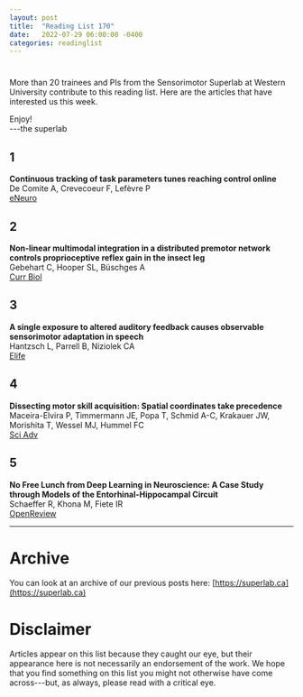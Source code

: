 ```yaml
---
layout: post
title:  "Reading List 170"
date:   2022-07-29 06:00:00 -0400
categories: readinglist
---
```


# 

More than 20 trainees and PIs from the Sensorimotor Superlab at Western University contribute to this reading list. Here are the articles that have interested us this week.

Enjoy!  
---the superlab

## 1
**Continuous tracking of task parameters tunes reaching control online**  
De Comite A, Crevecoeur F, Lefèvre P  
[eNeuro](https://www.eneuro.org/content/9/4/ENEURO.0055-22.2022)

## 2
**Non-linear multimodal integration in a distributed premotor network controls proprioceptive reflex gain in the insect leg**  
Gebehart C, Hooper SL, Büschges A  
[Curr Biol](https://dx.doi.org/10.1016/j.cub.2022.07.005)

## 3
**A single exposure to altered auditory feedback causes observable sensorimotor adaptation in speech**  
Hantzsch L, Parrell B, Niziolek CA  
[Elife](https://dx.doi.org/10.7554/eLife.73694)

## 4
**Dissecting motor skill acquisition: Spatial coordinates take precedence**  
Maceira-Elvira P, Timmermann JE, Popa T, Schmid A-C, Krakauer JW, Morishita T, Wessel MJ, Hummel FC  
[Sci Adv](https://dx.doi.org/10.1126/sciadv.abo3505)

## 5
**No Free Lunch from Deep Learning in Neuroscience: A Case Study through Models of the Entorhinal-Hippocampal Circuit**  
Schaeffer R, Khona M, Fiete IR  
[OpenReview](https://openreview.net/forum?id=mxi1xKzNFrb)


---
# Archive
You can look at an archive of our previous posts here: [https://superlab.ca](https://superlab.ca)


# Disclaimer
Articles appear on this list because they caught our eye, but their appearance here is not necessarily an endorsement of the work. We hope that you find something on this list you might not otherwise have come across---but, as always, please read with a critical eye.

